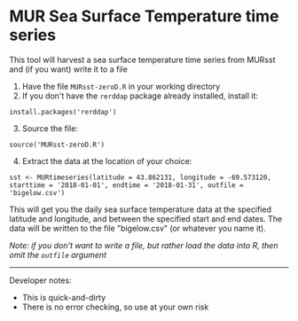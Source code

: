 # MUR Sea Surface Temperature time series

This tool will harvest a sea surface temperature time series from MURsst 
and (if you want) write it to a file 

1) Have the file `MURsst-zeroD.R` in your working directory
2) If you don't have the `rerddap` package already installed, install it:

```install.packages('rerddap')```

3) Source the file:

```source('MURsst-zeroD.R')```

4) Extract the data at the location of your choice:

```sst <- MURtimeseries(latitude = 43.862131, longitude = -69.573120, starttime = '2018-01-01', endtime = '2018-01-31', outfile = 'bigelow.csv')```

This will get you the daily sea surface temperature data at the specified latitude and longitude, 
and between the specified start and end dates. 
The data will be written to the file "bigelow.csv" (or whatever you name it).

*Note: if you don't want to write a file, but rather load the data into R, then omit the `outfile` argument*

---

Developer notes:
 - This is quick-and-dirty
 - There is no error checking, so use at your own risk
